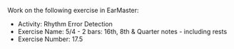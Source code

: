 Work on the following exercise in EarMaster:
- Activity: Rhythm Error Detection
- Exercise Name: 5/4 - 2 bars: 16th, 8th & Quarter notes - including rests
- Exercise Number: 17.5
